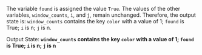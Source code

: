 The variable `found` is assigned the value `True`. The values of the other variables, `window_counts`, `i`, and `j`, remain unchanged. Therefore, the output state is: `window_counts` contains the key `color` with a value of 1; `found` is True; `i` is n; `j` is n.

Output State: **`window_counts` contains the key `color` with a value of 1; `found` is True; `i` is n; `j` is n**